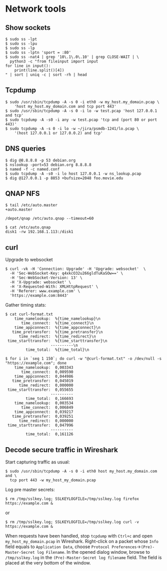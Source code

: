 # Network tools

## Show sockets
```shell
$ sudo ss -lpt
$ sudo ss -lpu
$ sudo ss -lp
$ sudo ss -lptn 'sport = :80'
$ sudo ss -nat4 | grep '10\.1\.0\.10' | grep CLOSE-WAIT | \
  python3 -c "from fileinput import input
for line in input():
    print(line.split()[4])
" | sort | uniq -c | sort -rh | head
```

## Tcpdump
```shell
$ sudo /usr/sbin/tcpdump -A -s 0 -i eth0 -w my_host.my_domain.pcap \
    'host my_host.my_domain.com and tcp port 443'
$ sudo /usr/sbin/tcpdump -A -s 0 -i lo -w test.pcap 'host 127.0.0.1 and tcp'
$ sudo tcpdump -A -s0 -i any -w test.pcap 'tcp and (port 80 or port 443)'
$ sudo tcpdump -A -s 0 -i lo -w ~/jira/psmdb-1241/lo.pcap \
    '(host 127.0.0.1 or 127.0.0.2) and tcp'
```

## DNS queries
```shell
$ dig @8.8.8.8 -p 53 debian.org
$ nslookup -port=53 debian.org 8.8.8.8
$ named -f -c named.conf
$ sudo tcpdump -A -s0 -i lo host 127.0.0.1 -w ns_lookup.pcap
$ dig @127.0.0.1 -p 8853 +bufsize=2048 foo.movie.edu
```

## QNAP NFS
```shell
$ tail /etc/auto.master
+auto.master

/depot/qnap /etc/auto.qnap --timeout=60

$ cat /etc/auto.qnap
disk1 -rw 192.168.1.113:/disk1
```

## curl
Upgrade to websocket
```shell
$ curl -vk -H 'Connection: Upgrade' -H 'Upgrade: websocket'  \
  -H 'Sec-WebSocket-Key: q4xkcO32u266gldTuKaSOw==' \
  -H 'Sec-WebSocket-Version: 13' \
  -H 'X-Upgrade: websocket' \
  -H 'X-Requested-With: XMLHttpRequest' \
  -H 'Referer: www.example.com' \
  'https://example.com:8443'
```

Gather timing stats:
```shell
$ cat curl-format.txt
    time_namelookup:  %{time_namelookup}\n
       time_connect:  %{time_connect}\n
    time_appconnect:  %{time_appconnect}\n
   time_pretransfer:  %{time_pretransfer}\n
      time_redirect:  %{time_redirect}\n
 time_starttransfer:  %{time_starttransfer}\n
                    ----------\n
         time_total:  %{time_total}\n

$ for i in `seq 1 150`; do curl -w "@curl-format.txt" -o /dev/null -s "https://example.com"; done
    time_namelookup:  0,003343
       time_connect:  0,009590
    time_appconnect:  0,044986
   time_pretransfer:  0,045019
      time_redirect:  0,000000
 time_starttransfer:  0,055655
                    ----------
         time_total:  0,166693
    time_namelookup:  0,003534
       time_connect:  0,006849
    time_appconnect:  0,039217
   time_pretransfer:  0,039251
      time_redirect:  0,000000
 time_starttransfer:  0,047996
                    ----------
         time_total:  0,161126
```


## Decode secure traffic in Wireshark
Start capturing traffic as usual:
```shell
$ sudo /usr/sbin/tcpdump -A -s 0 -i eth0 host my_host.my_domain.com and \
  tcp port 443 -w my_host_my_domain.pcap
```

Log pre master secrets:
```shell
$ rm /tmp/sslkey.log; SSLKEYLOGFILE=/tmp/sslkey.log firefox https://example.com &
```
or
```shell
$ rm /tmp/sslkey.log; SSLKEYLOGFILE=/tmp/sslkey.log curl -v https://example.com &
```

When requests have been handled, stop `tcpdump` with `Ctrl+c` and
open `my_host_my_domain.pcap` in Wireshark.
Right-click on a packet whose `Info` field equals to `Application Data`,
choose `Protocol Preferences`->`(Pre)-Master-Secret log Filename`.
In the opened dialog window, browse to `/tmp/sslkey.log` in the
`(Pre)-Master-Secret log filename` field. The field is placed at the very
bottom of the window.
